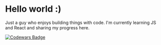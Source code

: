 # Hello world :)

Just a guy who enjoys building things with code. I'm currently learning JS and React and sharing my progress here.

[![Codewars Badge](https://www.codewars.com/users/suniaikin/badges/large)](https://www.codewars.com/users/suniaikin)

